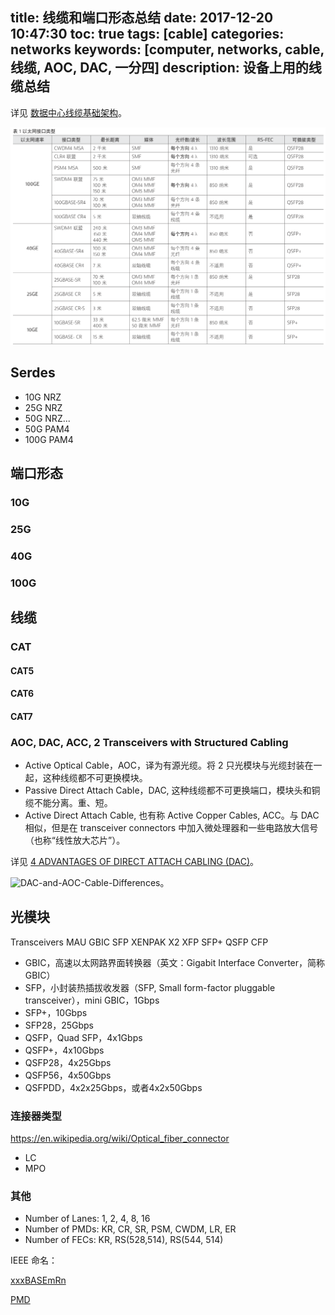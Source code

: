 title: 线缆和端口形态总结
date: 2017-12-20 10:47:30
toc: true
tags: [cable]
categories: networks
keywords: [computer, networks, cable, 线缆, AOC, DAC, 一分四]
description: 设备上用的线缆总结
---

详见 [数据中心线缆基础架构](https://www.viavisolutions.com/zh-cn/literature/shu-ju-zhong-xin-xian-lan-ji-chu-jia-gou-jian-ti-zhong-wen-ying-yong-zhi-nan-zh-hans.pdf)。

![数据中心线缆](/images/networks/ethernet_interfaces.png)

## Serdes

* 10G NRZ
* 25G NRZ
* 50G NRZ...
* 50G PAM4
* 100G PAM4

## 端口形态
### 10G
### 25G
### 40G
### 100G

## 线缆
### CAT
#### CAT5
#### CAT6
#### CAT7


### AOC, DAC, ACC, 2 Transceivers with Structured Cabling

* Active Optical Cable，AOC，译为有源光缆。将 2 只光模块与光缆封装在一起，这种线缆都不可更换模块。
* Passive Direct Attach Cable，DAC, 这种线缆都不可更换端口，模块头和铜缆不能分离。重、短。
* Active Direct Attach Cable, 也有称 Active Copper Cables, ACC。与 DAC 相似，但是在 transceiver connectors 中加入微处理器和一些电路放大信号（也称“线性放大芯片”）。

详见 [4 ADVANTAGES OF DIRECT ATTACH CABLING (DAC)](https://blog.cablestogo.com/4-advantages-of-direct-attach-cabling-dac/)。

![DAC-and-AOC-Cable-Differences](https://blog.cablestogo.com/content/images/2017/05/DAC-and-AOC-Cable-Differences.png)。

## 光模块

Transceivers MAU GBIC SFP XENPAK X2 XFP SFP+ QSFP CFP

* GBIC，高速以太网路界面转换器（英文：Gigabit Interface Converter，简称GBIC）
* SFP，小封装热插拔收发器（SFP, Small form-factor pluggable transceiver），mini GBIC，1Gbps
* SFP+，10Gbps
* SFP28，25Gbps
* QSFP，Quad SFP，4x1Gbps
* QSFP+，4x10Gbps
* QSFP28，4x25Gbps
* QSFP56，4x50Gbps
* QSFPDD，4x2x25Gbps，或者4x2x50Gbps

### 连接器类型

https://en.wikipedia.org/wiki/Optical_fiber_connector

* LC
* MPO

### 其他

* Number of Lanes: 1, 2, 4, 8, 16
* Number of PMDs: KR, CR, SR, PSM, CWDM, LR, ER
* Number of FECs: KR, RS(528,514), RS(544, 514)

IEEE 命名：

[xxxBASEmRn](http://img.chuansong.me/mmbiz_png/Vg9ZNgPzWbIn0AMnUic04BB8o98uLVzPicbfmjnoWdPiaco8FD5icHeL28Lxaia9PHwX3Jzj2S3o4OPwKZptqyMD9LA/0?wx_fmt=gif)

[PMD](http://img.chuansong.me/mmbiz_png/Vg9ZNgPzWbIn0AMnUic04BB8o98uLVzPicSldaHfAJyuUiajfIV8iaYGHhcEibrkHVmOYoQMNyqkeR0KTYez2n570jA/0?wx_fmt=gif)
